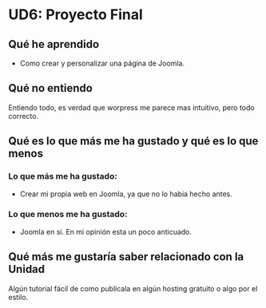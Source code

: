 # UD6: Proyecto Final

## Qué he aprendido
* Como crear y personalizar una página de Joomla.
  
## Qué no entiendo
Entiendo todo, es verdad que worpress me parece mas intuitivo, pero todo correcto.

## Qué es lo que más me ha gustado y qué es lo que menos
### Lo que más me ha gustado:
* Crear mi propia web en Joomla, ya que no lo habia hecho antes.
### Lo que menos me ha gustado:
* Joomla en si. En mi opinión esta un poco anticuado.

## Qué más me gustaría saber relacionado con la Unidad
Algún tutorial fácil de como publicala en algún hosting gratuito o algo por el estilo.


